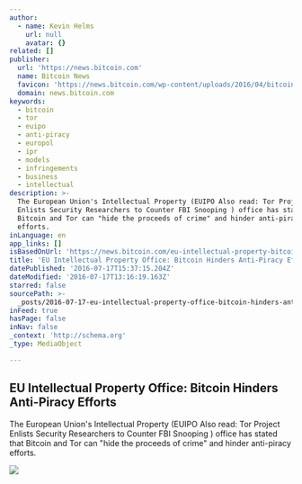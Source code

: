 ```yaml
---
author:
  - name: Kevin Helms
    url: null
    avatar: {}
related: []
publisher:
  url: 'https://news.bitcoin.com'
  name: Bitcoin News
  favicon: 'https://news.bitcoin.com/wp-content/uploads/2016/04/bitcoin_fav.png'
  domain: news.bitcoin.com
keywords:
  - bitcoin
  - tor
  - euipo
  - anti-piracy
  - europol
  - ipr
  - models
  - infringements
  - business
  - intellectual
description: >-
  The European Union's Intellectual Property (EUIPO Also read: Tor Project
  Enlists Security Researchers to Counter FBI Snooping ) office has stated that
  Bitcoin and Tor can "hide the proceeds of crime" and hinder anti-piracy
  efforts.
inLanguage: en
app_links: []
isBasedOnUrl: 'https://news.bitcoin.com/eu-intellectual-property-bitcoin-piracy/'
title: 'EU Intellectual Property Office: Bitcoin Hinders Anti-Piracy Efforts'
datePublished: '2016-07-17T15:37:15.204Z'
dateModified: '2016-07-17T13:16:19.163Z'
starred: false
sourcePath: >-
  _posts/2016-07-17-eu-intellectual-property-office-bitcoin-hinders-anti-piracy.md
inFeed: true
hasPage: false
inNav: false
_context: 'http://schema.org'
_type: MediaObject

---
```

<article style=""><h1>EU Intellectual Property Office: Bitcoin Hinders Anti-Piracy Efforts</h1><p>The European Union's Intellectual Property (EUIPO Also read: Tor Project Enlists Security Researchers to Counter FBI Snooping ) office has stated that Bitcoin and Tor can "hide the proceeds of crime" and hinder anti-piracy efforts.</p><img src="https://news.bitcoin.com/wp-content/uploads/2016/07/EUIPO.png" /></article>